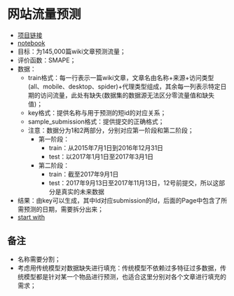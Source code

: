 # 网站流量预测

- [项目链接](https://www.kaggle.com/c/web-traffic-time-series-forecasting)
- [notebook](https://www.kaggle.com/holoong9291/web-traffic-time-series-forecasting)
- 目标：为145,000篇wiki文章预测流量；
- 评价函数：SMAPE；
- 数据：
    - train格式：每一行表示一篇wiki文章，文章名由名称+来源+访问类型(all、mobile、desktop、spider)+代理类型组成，其余每一列表示特定日期的访问流量，此处有缺失(数据集的数据源无法区分零流量值和缺失值)；
    - key格式：提供名称与用于预测的短id的对应关系；
    - sample_submission格式：提供提交的正确格式；
    - 注意：数据分为1和2两部分，分别对应第一阶段和第二阶段；
        - 第一阶段：
            - train：从2015年7月1日到2016年12月31日
            - test：以2017年1月1日至2017年3月1日
        - 第二阶段：
            - train：截至2017年9月1日
            - test：2017年9月13日至2017年11月13日，12号前提交，所以这部分是真实的未来数据
- 结果：由key可以生成，其中Id对应submission的Id，后面的Page中包含了所需预测的日期，需要拆分出来；
- [start with](https://www.kaggle.com/headsortails/wiki-traffic-forecast-exploration-wtf-eda)

## 备注

- 名称需要分割；
- 考虑用传统模型对数据缺失进行填充：传统模型不依赖过多特征过多数据，传统模型都是针对某一个物品进行预测，也适合这里分别对各个文章进行填充的需求；
